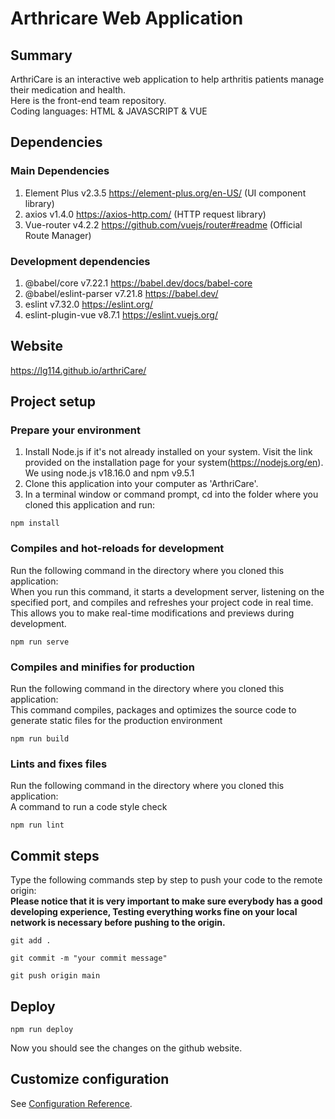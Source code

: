# Arthricare Web Application

## Summary
ArthriCare is an interactive web application to help arthritis patients manage their medication and health.<br>
Here is the front-end team repository.<br>
Coding languages: HTML & JAVASCRIPT & VUE

## Dependencies
### Main Dependencies
1. Element Plus v2.3.5 https://element-plus.org/en-US/ (UI component library)
2. axios v1.4.0 https://axios-http.com/ (HTTP request library)
3. Vue-router v4.2.2 https://github.com/vuejs/router#readme (Official Route Manager)
### Development dependencies
1. @babel/core v7.22.1 https://babel.dev/docs/babel-core 
2. @babel/eslint-parser v7.21.8 https://babel.dev/
3. eslint v7.32.0 https://eslint.org/
4. eslint-plugin-vue v8.7.1 https://eslint.vuejs.org/
## Website
https://lg114.github.io/arthriCare/

## Project setup
### Prepare your environment
1. Install Node.js if it's not already installed on your system. Visit the link provided on the installation page for your system(https://nodejs.org/en).<br>We using node.js v18.16.0 and npm v9.5.1
2. Clone this application into your computer as 'ArthriCare'.
3. In a terminal window or command prompt, cd into the folder where you cloned this application and run:
```
npm install
```
### Compiles and hot-reloads for development
Run the following command in the directory where you cloned this application:<br>
When you run this command, it starts a development server, listening on the specified port, and compiles and refreshes your project code in real time.<br>
This allows you to make real-time modifications and previews during development.
```
npm run serve
```
### Compiles and minifies for production
Run the following command in the directory where you cloned this application:<br>
This command compiles, packages and optimizes the source code to generate static files for the production environment
```
npm run build
```

### Lints and fixes files
Run the following command in the directory where you cloned this application:<br>
A command to run a code style check
```
npm run lint
```

## Commit steps
Type the following commands step by step to push your code to the remote origin:<br>
**Please notice that it is very important to make sure everybody has a good developing experience, Testing everything works fine on your local network is necessary before pushing to the origin.**
```
git add .
```
```
git commit -m "your commit message"
```
```
git push origin main
```
## Deploy
```
npm run deploy
```
Now you should see the changes on the github website.

###
## Customize configuration
See [Configuration Reference](https://cli.vuejs.org/config/).